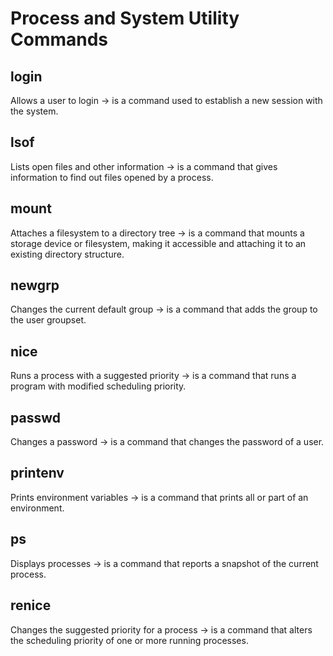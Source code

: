 # Process and System Utility Commands

## login

Allows a user to login
-> is a command used to establish a new session with the system.

## lsof

Lists open files and other information
-> is a command that gives information to find out files opened by a process.

## mount

Attaches a filesystem to a directory tree
-> is a command that mounts a storage device or filesystem, making it accessible and attaching it to an existing directory structure. 

## newgrp

Changes the current default group
-> is a command that adds the group to the user groupset.

## nice

Runs a process with a suggested priority
-> is a command that runs a program with modified scheduling priority.

## passwd

Changes a password
-> is a command that changes the password of a user.

## printenv

Prints environment variables
-> is a command that prints all or part of an environment.

## ps

Displays processes
-> is a command that reports a snapshot of the current process.

## renice

Changes the suggested priority for a process
-> is a command that alters the scheduling priority of one or more running processes.
